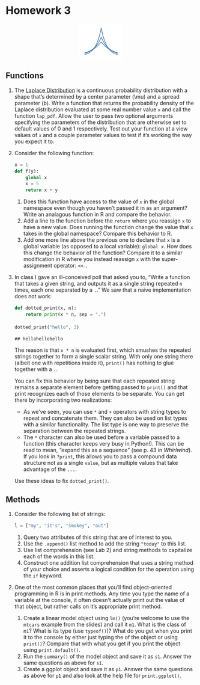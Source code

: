 Homework 3
================

<img src="hw-03_files/figure-gfm/unnamed-chunk-1-1.png" style="display: block; margin: auto;" />

## Functions

1.  The [Laplace
    Distribution](https://en.wikipedia.org/wiki/Laplace_distribution) is
    a continuous probability distribution with a shape that’s determined
    by a center parameter \(\mu\) and a spread parameter \(b\). Write a
    function that returns the probability density of the Laplace
    distribution evaluated at some real number value `x` and call the
    function `lap_pdf`. Allow the user to pass two optional arguments
    specifying the parameters of the distribution that are otherwise set
    to default values of 0 and 1 respectively. Test out your function at
    a view values of `x` and a couple parameter values to test if it’s
    working the way you expect it to.

2.  Consider the following function:
    
    ``` python
    x = 1
    def f(y):
        global x
        x = 5
        return x + y
    ```
    
    1.  Does this function have access to the value of `x` in the global
        namespace even though you haven’t passed it in as an argument?
        Write an analagous function in R and compare the behavior.
    2.  Add a line to the function before the `return` where you
        reassign `x` to have a new value. Does running the function
        change the value that `x` takes in the global namespace? Compare
        this behavior to R.
    3.  Add one more line above the previous one to declare that `x` is
        a global variable (as opposed to a local variable): `global x`.
        How does this change the behavior of the function? Compare it to
        a similar modification in R where you instead reassign `x` with
        the super-assignment operator: `<<-`.

3.  In class I gave an ill-conceived poll that asked you to, “Write a
    function that takes a given string, and outputs it as a single
    string repeated `n` times, each one separated by a `.`.” We saw that
    a naive implementation does not work:
    
    ``` python
    def dotted_print(x, n):
        return print(x * n, sep = ".")
    
    dotted_print("hello", 3)
    ```
    
        ## hellohellohello
    
    The reason is that `x * n` is evaluated first, which smushes the
    repeated strings together to form a single scalar string. With only
    one string there (albeit one with repetitions inside it), `print()`
    has nothing to glue together with a `.`.
    
    You can fix this behavior by being sure that each repeated string
    remains a separate element before getting passed to `print()` and
    that print recognizes each of those elements to be separate. You can
    get there by incorporating two realizations:
    
      - As we’ve seen, you can use `*` and `+` operators with string
        types to repeat and concatenate them. They can also be used on
        list types with a similar functionality. The list type is one
        way to preserve the separation between the repeated strings.
      - The `*` character can also be used before a variable passed to a
        function (this character keeps very busy in Python\!). This can
        be read to mean, “expand this as a sequence” (see p. 43 in
        *Whirlwind*). If you look in `?print`, this allows you to pass a
        compound data structure not as a single `value`, but as multiple
        values that take advantage of the `...`.
    
    Use these ideas to fix `dotted_print()`.

## Methods

1.  Consider the following list of strings:
    
    ``` python
    l = ["my", "it's", "smokey", "out"]
    ```
    
    1.  Query two attributes of this string that are of interest to you.
    2.  Use the `.append()` list method to add the string `"today"` to
        this list.
    3.  Use list comprehension (see Lab 2) and string methods to
        capitalize each of the words in this list.
    4.  Construct one addition list comprehension that uses a string
        method of your choice and asserts a logical condition for the
        operation using the `if` keyword.

2.  One of the most common places that you’ll find object-oriented
    programming in R is in print methods. Any time you type the name of
    a variable at the console, it often doesn’t actually print out the
    value of that object, but rather calls on it’s appropriate print
    method.
    
    1.  Create a linear model object using `lm()` (you’re welcome to use
        the `mtcars` example from the slides) and call it `m1`. What is
        the class of `m1`? What is its type (use `typeof()`)? What do
        you get when you print it to the console by either just typing
        the of the object or using `print()`? Compare that with what you
        get if you print the object using `print.default()`.
    2.  Run the `summary()` of the model object and save it as `s1`.
        Answer the same questions as above for `s1`.
    3.  Create a ggplot object and save it as `p1`. Answer the same
        questions as above for `p1` and also look at the help file for
        `print.ggplot()`.
